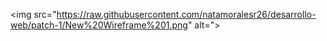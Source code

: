 <img src="https://raw.githubusercontent.com/natamoralesr26/desarrollo-web/patch-1/New%20Wireframe%201.png" alt=">
